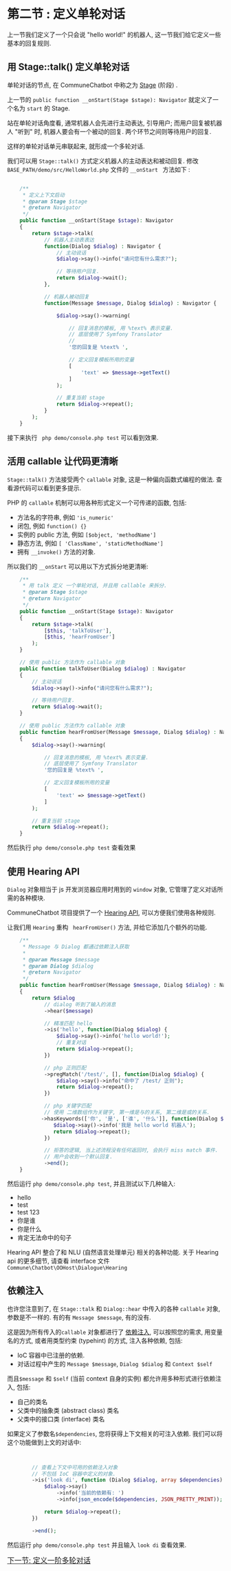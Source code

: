 # 第二节 : 定义单轮对话

上一节我们定义了一个只会说 "hello world!" 的机器人, 这一节我们给它定义一些基本的回复规则.

##  用 Stage::talk() 定义单轮对话

单轮对话的节点, 在 CommuneChatbot 中称之为 [Stage](/zh-cn/dm/stage.md) (阶段) .

上一节的 ```public function __onStart(Stage $stage): Navigator``` 就定义了一个名为 ```start``` 的 Stage.

站在单轮对话角度看,
通常机器人会先进行主动表达, 引导用户;
而用户回复被机器人 "听到" 时, 机器人要会有一个被动的回复.
两个环节之间则等待用户的回复.

这样的单轮对话单元串联起来, 就形成一个多轮对话.

我们可以用 ```Stage::talk()``` 方式定义机器人的主动表达和被动回复.
修改 ```BASE_PATH/demo/src/HelloWorld.php``` 文件的 ```__onStart ``` 方法如下 :

```php

    /**
     * 定义上下文启动
     * @param Stage $stage
     * @return Navigator
     */
    public function __onStart(Stage $stage): Navigator
    {
        return $stage->talk(
            // 机器人主动表表达
            function(Dialog $dialog) : Navigator {
                // 主动说话
                $dialog->say()->info("请问您有什么需求?");

                // 等待用户回复.
                return $dialog->wait();
            },

            // 机器人被动回复
            function(Message $message, Dialog $dialog) : Navigator {

                $dialog->say()->warning(

                    // 回复消息的模板, 用 %text% 表示变量.
                    // 底层使用了 Symfony Translator
                    //
                    '您的回复是 %text% ',

                    // 定义回复模板所用的变量
                    [
                        'text' => $message->getText()
                    ]
                );

                // 重复当前 stage
                return $dialog->repeat();
            }
        );
    }
```


接下来执行 ``` php demo/console.php test``` 可以看到效果.


## 活用 callable 让代码更清晰


```Stage::talk()``` 方法接受两个 ```callable``` 对象, 这是一种偏向函数式编程的做法. 查看源代码可以看到更多提示.

PHP 的 ```callable``` 机制可以用各种形式定义一个可传递的函数, 包括:

*   方法名的字符串, 例如 ``` 'is_numeric' ```
*   闭包, 例如 ``` function() {} ```
*   实例的 public 方法, 例如 ``` [$object, 'methodName'] ```
*   静态方法, 例如 ``` [ 'ClassName', 'staticMethodName'] ```
*   拥有 ```__invoke()``` 方法的对象.

所以我们的 ```__onStart``` 可以用以下方式拆分地更清晰:


```php
    /**
     * 用 talk 定义 一个单轮对话, 并且用 callable 来拆分.
     * @param Stage $stage
     * @return Navigator
     */
    public function __onStart(Stage $stage): Navigator
    {
        return $stage->talk(
            [$this, 'talkToUser'],
            [$this, 'hearFromUser']
        );
    }

    // 使用 public 方法作为 callable 对象
    public function talkToUser(Dialog $dialog) : Navigator
    {
        // 主动说话
        $dialog->say()->info("请问您有什么需求?");

        // 等待用户回复.
        return $dialog->wait();
    }

    // 使用 public 方法作为 callable 对象
    public function hearFromUser(Message $message, Dialog $dialog) : Navigator
    {
        $dialog->say()->warning(

            // 回复消息的模板, 用 %text% 表示变量.
            // 底层使用了 Symfony Translator
            '您的回复是 %text% ',

            // 定义回复模板所用的变量
            [
                'text' => $message->getText()
            ]
        );

        // 重复当前 stage
        return $dialog->repeat();
    }
```


然后执行 ```php demo/console.php test``` 查看效果

## 使用 Hearing API

```Dialog``` 对象相当于 js 开发浏览器应用时用到的 ```window``` 对象, 它管理了定义对话所需的各种模块.

CommuneChatbot 项目提供了一个 [Hearing API](/zh-cn/dm/hearing.md), 可以方便我们使用各种规则.

让我们用 ```Hearing``` 重构 ``` hearFromUser()``` 方法, 并给它添加几个额外的功能.

```php
    /**
     * Message 与 Dialog 都通过依赖注入获取
     *
     * @param Message $message
     * @param Dialog $dialog
     * @return Navigator
     */
    public function hearFromUser(Message $message, Dialog $dialog) : Navigator
    {
        return $dialog
            // dialog 听到了输入的消息
            ->hear($message)

            // 精准匹配 hello
            ->is('hello', function(Dialog $dialog) {
                $dialog->say()->info('hello world!');
                // 重复对话
                return $dialog->repeat();
            })

            // php 正则匹配
            ->pregMatch('/test/', [], function(Dialog $dialog) {
                $dialog->say()->info("命中了 /test/ 正则");
                return $dialog->repeat();
            })

            // php 关键字匹配
            // 使用 二维数组作为关键字, 第一维是与的关系, 第二维是或的关系.
           ->hasKeywords(['你', '是', ['谁', '什么']], function(Dialog $dialog){
               $dialog->say()->info('我是 hello world 机器人');
               return $dialog->repeat();
            })

            // 拒答的逻辑, 当上述流程没有任何返回时, 会执行 miss match 事件.
            // 用户会收到一个默认回复.
            ->end();
    }
```

然后运行 ```php demo/console.php test```, 并且测试以下几种输入:

* hello
* test
* test 123
* 你是谁
* 你是什么
* 肯定无法命中的句子

Hearing API 整合了和 NLU (自然语言处理单元) 相关的各种功能. 关于 Hearing api 的更多细节, 请查看 interface 文件 ```Commune\Chatbot\OOHost\Dialogue\Hearing```


## 依赖注入

也许您注意到了, 在 ```Stage::talk``` 和 ```Dialog::hear``` 中传入的各种 ```callable``` 对象, 参数是不一样的. 有的有 ```Message $message```, 有的没有.

这是因为所有传入的```callable``` 对象都进行了 [依赖注入](/zh-cn/dm/di.md), 可以按照您的需求, 用变量名的方式, 或者用类型约束 (typehint) 的方式, 注入各种依赖, 包括:

* IoC 容器中已注册的依赖.
* 对话过程中产生的 ```Message $message```, ```Dialog $dialog``` 和 ```Context $self```

而且```$message``` 和 ```$self``` (当前 context 自身的实例) 都允许用多种形式进行依赖注入, 包括:

* 自己的类名
* 父类中的抽象类 (abstract class) 类名
* 父类中的接口类 (interface) 类名

如果定义了参数名```$dependencies```, 您将获得上下文相关的可注入依赖. 我们可以将这个功能做到上文的对话中:

```php


        // 查看上下文中可用的依赖注入对象
        // 不包括 IoC 容器中定义的对象.
        ->is('look di', function (Dialog $dialog, array $dependencies) {
            $dialog->say()
                ->info('当前的依赖有: ')
                ->info(json_encode($dependencies, JSON_PRETTY_PRINT));

            return $dialog->repeat();
        })

        ->end();
```

然后运行 ```php demo/console.php test``` 并且输入 ```look di``` 查看效果.


<big>[下一节: 定义一阶多轮对话](/zh-cn/lesions/first-order-convo.md)</big>